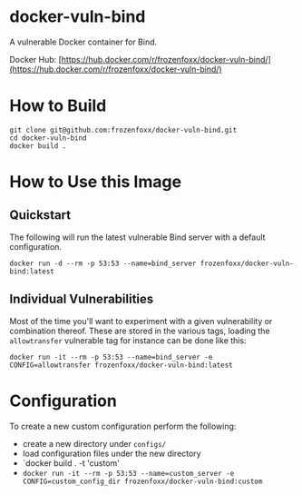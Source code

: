# docker-vuln-bind
A vulnerable Docker container for Bind.

Docker Hub: [https://hub.docker.com/r/frozenfoxx/docker-vuln-bind/](https://hub.docker.com/r/frozenfoxx/docker-vuln-bind/)

# How to Build
```
git clone git@github.com:frozenfoxx/docker-vuln-bind.git
cd docker-vuln-bind
docker build .
```

# How to Use this Image
## Quickstart
The following will run the latest vulnerable Bind server with a default configuration.

```
docker run -d --rm -p 53:53 --name=bind_server frozenfoxx/docker-vuln-bind:latest
```

## Individual Vulnerabilities
Most of the time you'll want to experiment with a given vulnerability or combination thereof. These are stored in the various tags, loading the `allowtransfer` vulnerable tag for instance can be done like this:

```
docker run -it --rm -p 53:53 --name=bind_server -e CONFIG=allowtransfer frozenfoxx/docker-vuln-bind:latest
```

# Configuration
To create a new custom configuration perform the following:
* create a new directory under `configs/`
* load configuration files under the new directory
* `docker build . -t 'custom'
* `docker run -it --rm -p 53:53 --name=custom_server -e CONFIG=custom_config_dir frozenfoxx/docker-vuln-bind:custom`
